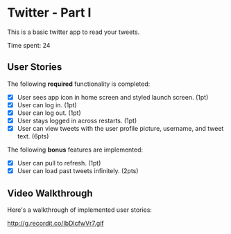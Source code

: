 # Twitter - Part I

This is a basic twitter app to read your tweets.

Time spent: 24 

## User Stories

The following **required** functionality is completed:

- [x] User sees app icon in home screen and styled launch screen. (1pt)
- [X] User can log in. (1pt)
- [X] User can log out. (1pt)
- [X] User stays logged in across restarts. (1pt)
- [X] User can view tweets with the user profile picture, username, and tweet text. (6pts)

The following **bonus** features are implemented:

- [X] User can pull to refresh. (1pt)
- [X] User can load past tweets infinitely. (2pts)

## Video Walkthrough

Here's a walkthrough of implemented user stories:

<http://g.recordit.co/IbDlcfwVr7.gif>
